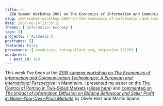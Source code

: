 ```yaml
---
title: >-
  ZEW Summer Workshop 2007 on The Economics of Information and Communication Technologies
slug: zew-summer-workshop-2007-on-the-economics-of-information-and-communication-technologies
date: 2007-06-14T21:59:12
themes: ['Information Economy']
tags: []
projects: ['Academia']
posttypes: []
featured: False
provenance: [ wordpress, rufuspollock.org, migration-201703 ]
wordpress:
  - post_id: 188
---
```


This week I've been at the [ZEW summer workshop on *The Economics of Information and Communication Technologies: A European and International Perspective*](http://www.zew.de/en/veranstaltungen/details.php?LFDNR=624) in Mannheim. I presented my paper on the [The Control of Porting in Two-Sided Markets](http://www.rufuspollock.org/economics/papers/porting.pdf) ([slides here](http://www.rufuspollock.org/economics/papers/porting_talk.pdf)) and [commented on *The Impact of Information Diffusion on Bidding Behaviour and Seller Profit in Name-Your-Own-Price Markets*](http://www.rufuspollock.org/economics/papers/hinz_and_spann_comments_zew_summer_2007.pdf) by Oliver Hinz and Martin Spann.

